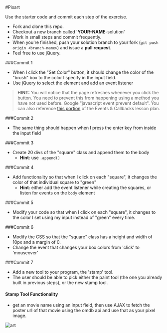 #Pixart

Use the starter code and commit each step of the exercise.

- Fork and clone this repo.
- Checkout a new branch called '**YOUR-NAME**-solution'
- Work in small steps and commit frequently.
- When you're finished, push your solution branch to your fork (`git push origin <branch-name>`) and issue a **pull request**.
- Feel free to use jQuery.

###Commit 1

* When I click the "Set Color" button, it should change the color of the "brush" box to the color I specify in the input field.
* Use jQuery to select the element and add an event listener

> **HINT:** You will notice that the page refreshes whenever you click the button. You need to prevent this from happening using a method you have not used before. Google "javascript event prevent default". You can also reference [this portion](https://github.com/ga-wdi-lessons/js-events-callbacks#event-defaults-405---410-5-minutes) of the Events & Callbacks lesson plan.

###Commit 2

* The same thing should happen when I press the enter key from inside the input field

###Commit 3

* Create 20 divs of the "square" class and append them to the body
  * **Hint**: use `.append()`

###Commit 4

* Add functionality so that when I click on each "square", it changes the color of that individual square to "green"
  * **Hint**: either add the event listener while creating the squares, or listen for events on the `body` element

###Commit 5

* Modify your code so that when I click on each "square", it changes to the color I set using my input instead of "green" every time.

###Commit 6

* Modify the CSS so that the "square" class has a height and width of 10px and a margin of 0.
* Change the event that changes your box colors from 'click' to 'mouseover'

###Commit 7

* Add a new tool to your program, the 'stamp' tool. 
* The user should be able to pick either the paint tool (the one you already built in previous steps), or the new stamp tool.

#### Stamp Tool Functionality

* get an movie name using an input field, then use AJAX to fetch the poster url of that movie using the omdb api and use that as your pixel image.

![art](http://i.imgur.com/3fsRWn4.jpg)
